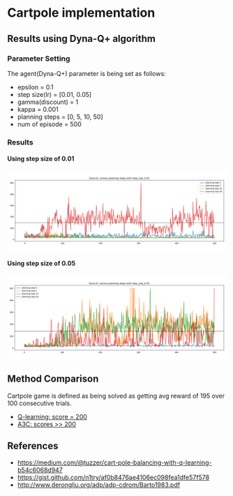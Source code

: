 # Cartpole implementation
## Results using Dyna-Q+ algorithm
### Parameter Setting
The agent(Dyna-Q+) parameter is being set as follows:  
* epsilon = 0.1  
* step size(lr) = [0.01, 0.05]  
* gamma(discount) = 1  
* kappa = 0.001  
* planning steps = [0, 5, 10, 50]
* num of episode = 500

### Results
#### Using step size of 0.01
![alt text](https://github.com/yanshuolee/RL-implementation/blob/master/Cartpole/results/step_size_0.01/various_planning_steps.png)

#### Using step size of 0.05
![alt text](https://github.com/yanshuolee/RL-implementation/blob/master/Cartpole/results/step_size_0.05/various_planning_steps.png)

## Method Comparison
Cartpole game is defined as being solved as getting avg reward of 195 over 100 consecutive trials.
* [Q-learning: score = 200](https://medium.com/@tuzzer/cart-pole-balancing-with-q-learning-b54c6068d947)
* [A3C: scores >> 200](https://medium.com/tensorflow/deep-reinforcement-learning-playing-cartpole-through-asynchronous-advantage-actor-critic-a3c-7eab2eea5296)

## References
* https://medium.com/@tuzzer/cart-pole-balancing-with-q-learning-b54c6068d947
* https://gist.github.com/n1try/af0b8476ae4106ec098fea1dfe57f578
* http://www.derongliu.org/adp/adp-cdrom/Barto1983.pdf
